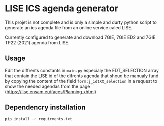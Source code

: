 # LISE ICS agenda generator

This projet is not complete and is only a simple and durty python script to generate an ics agenda file from an online service caled LISE.

Currently configured to generate and download 7GIE, 7GIE ED2 and 7GIE TP22 (2021) agenda from LISE.

## Usage

Edit the diffrents constants in `main.py` especialy the EDT_SELECTION array that contain the LISE id of the difrents agenda that shoud be manualy fund by copying the content of the field `form:j_idtXX_selection` in a request to show the needed agendas from the page `` (https://lise.ensam.eu/faces/Planning.xhtml)

## Dependencry installation

```bash
pip install -r requirments.txt
```

